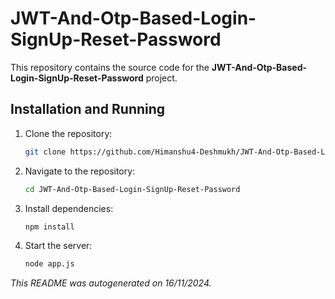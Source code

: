 # JWT-And-Otp-Based-Login-SignUp-Reset-Password

This repository contains the source code for the **JWT-And-Otp-Based-Login-SignUp-Reset-Password** project.


## Installation and Running

1. Clone the repository:
   ```bash
   git clone https://github.com/Himanshu4-Deshmukh/JWT-And-Otp-Based-Login-SignUp-Reset-Password.git
   ```

2. Navigate to the repository:
   ```bash
   cd JWT-And-Otp-Based-Login-SignUp-Reset-Password
   ```

3. Install dependencies:
   ```bash
   npm install
   ```

4. Start the server:
   ```bash
   node app.js
   ```
        

_This README was autogenerated on 16/11/2024._